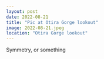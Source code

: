 ```yaml
---
layout: post
date: 2022-08-21
title: "Pic at Otira Gorge lookout"
image: 2022-08-21.jpeg
location: "Otira Gorge lookout"
---
```


Symmetry, or something
